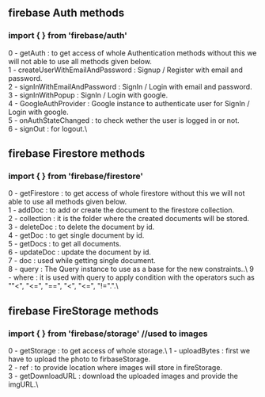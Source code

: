 ## firebase Auth methods
### import {  } from 'firebase/auth'
0 - getAuth : to get access of whole Authentication methods without this we will not able to use all methods given below.\
1 - createUserWithEmailAndPassword : Signup / Register with email and password.\
2 - signInWithEmailAndPassword : SignIn / Login with email and password.\
3 - signInWithPopup : SignIn / Login with google.\
4 - GoogleAuthProvider : Google instance to authenticate user for SignIn / Login with google.\
5 - onAuthStateChanged : to check wether the user is logged in or not.\
6 - signOut : for logout.\

## firebase Firestore methods
### import { } from 'firebase/firestore'
0 - getFirestore : to get access of whole firestore without this we will not able to use all methods given below.\
1 - addDoc : to add or create the document to the firestore collection.\
2 - collection : it is the folder where the created documents will be stored.\
3 - deleteDoc : to delete the document by id.\
4 - getDoc : to get single document by id.\
5 - getDocs : to get all documents.\
6 - updateDoc : update the document by id.\
7 - doc : used while getting single document.\
8 - query : The Query instance to use as a base for the new constraints..\ 
9 - where : it is used with query to apply condition with the operators such as ""<", "<=", "==", "<", "<=", "!=".".\

## firebase FireStorage methods
### import { } from 'firebase/storage' //used to images
0 - getStorage : to get access of whole storage.\ 
1 - uploadBytes : first we have to upload the photo to firbaseStorage.\
2 - ref : to provide location where images will store in fireStorage.\
3 - getDownloadURL : download the uploaded images and provide the imgURL.\
